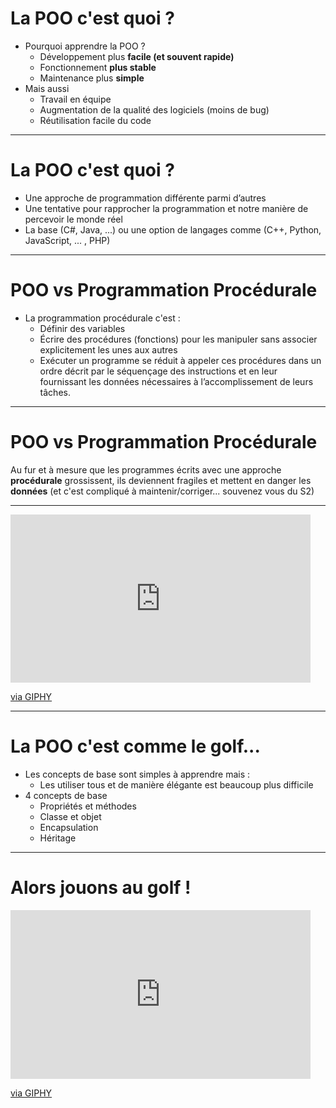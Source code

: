 # La POO c'est quoi ?

* Pourquoi apprendre la POO ?
  * Développement plus **facile (et souvent rapide)**
  * Fonctionnement **plus stable**
  * Maintenance plus **simple**
* Mais aussi
  * Travail en équipe
  * Augmentation de la qualité des logiciels (moins de bug)
  * Réutilisation facile du code

---

# La POO c'est quoi ?

* Une approche de programmation différente parmi d’autres
* Une tentative pour rapprocher la programmation et notre manière de percevoir le monde réel
* La base (C#, Java, ...) ou une option de langages comme (C++, Python, JavaScript, ... , PHP)

---

# POO vs Programmation Procédurale

* La programmation procédurale c'est :
  * Définir des variables
  * Écrire des procédures (fonctions) pour les manipuler sans associer explicitement les unes aux autres
  * Exécuter un programme se réduit à appeler ces procédures dans un ordre décrit par le séquençage des instructions et en leur fournissant les données nécessaires à l’accomplissement de leurs tâches.

---

# POO vs Programmation Procédurale

Au fur et à mesure que les programmes écrits avec une approche **procédurale** grossissent, ils deviennent fragiles et mettent en danger les **données** (et c'est compliqué à maintenir/corriger... souvenez vous du S2)

---

<iframe src="https://giphy.com/embed/YR2MhvmPCDQMe5gy4P" width="480" height="269" frameBorder="0" class="giphy-embed" allowFullScreen></iframe><p><a href="https://giphy.com/gifs/BigBrotherAU-big-brother-bbau-bbau2-YR2MhvmPCDQMe5gy4P">via GIPHY</a></p>

---

# La POO c'est comme le golf...

* Les concepts de base sont simples à apprendre mais :
  * Les utiliser tous et de manière élégante est beaucoup plus difficile
* 4 concepts de base
  * Propriétés et méthodes
  * Classe et objet
  * Encapsulation
  * Héritage

---

# Alors jouons au golf !

<iframe src="https://giphy.com/embed/F0HQQ0p3Mp8QM" width="480" height="270" frameBorder="0" class="giphy-embed" allowFullScreen></iframe><p><a href="https://giphy.com/gifs/golf-ninja-pose-F0HQQ0p3Mp8QM">via GIPHY</a></p>
